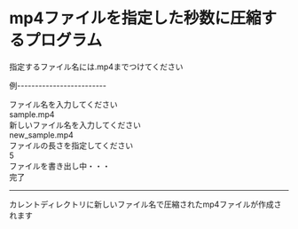 # mp4ファイルを指定した秒数に圧縮するプログラム
指定するファイル名には.mp4までつけてください

例-------------------------  

ファイル名を入力してください  
sample.mp4  
新しいファイル名を入力してください  
new_sample.mp4  
ファイルの長さを指定してください  
5  
ファイルを書き出し中・・・  
完了  

--------------------------  
カレントディレクトリに新しいファイル名で圧縮されたmp4ファイルが作成されます

